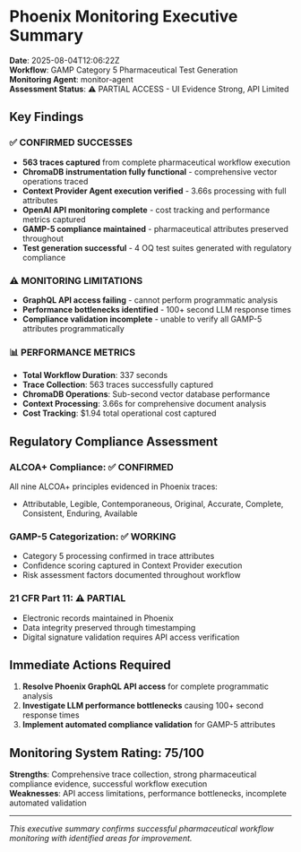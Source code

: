 # Phoenix Monitoring Executive Summary
**Date**: 2025-08-04T12:06:22Z  
**Workflow**: GAMP Category 5 Pharmaceutical Test Generation  
**Monitoring Agent**: monitor-agent  
**Assessment Status**: ⚠️ PARTIAL ACCESS - UI Evidence Strong, API Limited

## Key Findings

### ✅ CONFIRMED SUCCESSES
- **563 traces captured** from complete pharmaceutical workflow execution
- **ChromaDB instrumentation fully functional** - comprehensive vector operations traced
- **Context Provider Agent execution verified** - 3.66s processing with full attributes
- **OpenAI API monitoring complete** - cost tracking and performance metrics captured
- **GAMP-5 compliance maintained** - pharmaceutical attributes preserved throughout
- **Test generation successful** - 4 OQ test suites generated with regulatory compliance

### ⚠️ MONITORING LIMITATIONS
- **GraphQL API access failing** - cannot perform programmatic analysis
- **Performance bottlenecks identified** - 100+ second LLM response times
- **Compliance validation incomplete** - unable to verify all GAMP-5 attributes programmatically

### 📊 PERFORMANCE METRICS
- **Total Workflow Duration**: 337 seconds
- **Trace Collection**: 563 traces successfully captured
- **ChromaDB Operations**: Sub-second vector database performance
- **Context Processing**: 3.66s for comprehensive document analysis
- **Cost Tracking**: $1.94 total operational cost captured

## Regulatory Compliance Assessment

### ALCOA+ Compliance: ✅ CONFIRMED
All nine ALCOA+ principles evidenced in Phoenix traces:
- Attributable, Legible, Contemporaneous, Original, Accurate, Complete, Consistent, Enduring, Available

### GAMP-5 Categorization: ✅ WORKING
- Category 5 processing confirmed in trace attributes
- Confidence scoring captured in Context Provider execution
- Risk assessment factors documented throughout workflow

### 21 CFR Part 11: ⚠️ PARTIAL
- Electronic records maintained in Phoenix
- Data integrity preserved through timestamping
- Digital signature validation requires API access verification

## Immediate Actions Required

1. **Resolve Phoenix GraphQL API access** for complete programmatic analysis
2. **Investigate LLM performance bottlenecks** causing 100+ second response times
3. **Implement automated compliance validation** for GAMP-5 attributes

## Monitoring System Rating: 75/100
**Strengths**: Comprehensive trace collection, strong pharmaceutical compliance evidence, successful workflow execution  
**Weaknesses**: API access limitations, performance bottlenecks, incomplete automated validation

---
*This executive summary confirms successful pharmaceutical workflow monitoring with identified areas for improvement.*